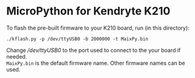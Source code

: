 # MicroPython for Kendryte K210


To flash the pre-built firmware to your K210 board, run (in this directory):

```
./kflash.py -p /dev/ttyUSB0 -b 2000000 -t MaixPy.bin
```

Change */dev/ttyUSB0* to the port used to connect to the your board if needed.<br>
`MaixPy.bin` is the default firmware name. Other firmware names can be used.

